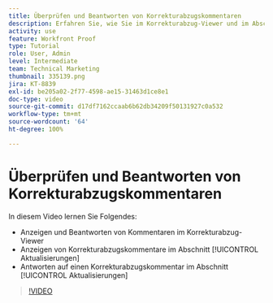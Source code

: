```yaml
---
title: Überprüfen und Beantworten von Korrekturabzugskommentaren
description: Erfahren Sie, wie Sie im Korrekturabzug-Viewer und im Abschnitt [!UICONTROL Aktualisierungen]von [!DNL  Workfront] Korrekturabzugskommentare anzeigen und beantworten.
activity: use
feature: Workfront Proof
type: Tutorial
role: User, Admin
level: Intermediate
team: Technical Marketing
thumbnail: 335139.png
jira: KT-8839
exl-id: be205a02-2f77-4598-ae15-31463d1ce8e1
doc-type: video
source-git-commit: d17df7162ccaab6b62db34209f50131927c0a532
workflow-type: tm+mt
source-wordcount: '64'
ht-degree: 100%

---
```


# Überprüfen und Beantworten von Korrekturabzugskommentaren

In diesem Video lernen Sie Folgendes:

* Anzeigen und Beantworten von Kommentaren im Korrekturabzug-Viewer
* Anzeigen von Korrekturabzugskommentare im Abschnitt [!UICONTROL Aktualisierungen]
* Antworten auf einen Korrekturabzugskommentar im Abschnitt [!UICONTROL Aktualisierungen]

>[!VIDEO](https://video.tv.adobe.com/v/335139/?quality=12&learn=on&enablevpops)
